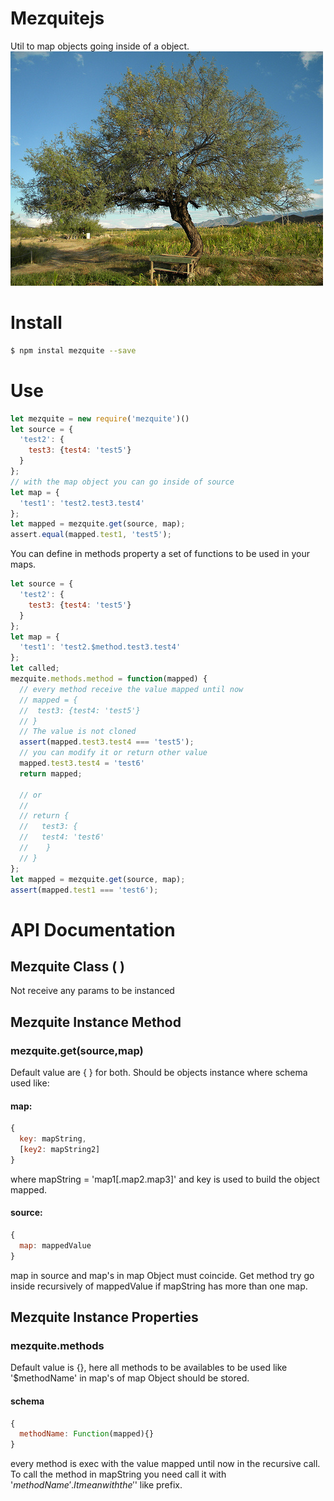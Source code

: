 # Mezquitejs
Util to map objects going inside of a object.
![MezquiteLogo](mezquite.jpg)

# Install

```bash
$ npm instal mezquite --save
```
# Use

```js
let mezquite = new require('mezquite')()
let source = {
  'test2': {
    test3: {test4: 'test5'}
  }
};
// with the map object you can go inside of source
let map = {
  'test1': 'test2.test3.test4'
};
let mapped = mezquite.get(source, map);
assert.equal(mapped.test1, 'test5');

```

You can define in methods property a set of functions to be used in your maps.

```js
let source = {
  'test2': {
    test3: {test4: 'test5'}
  }
};
let map = {
  'test1': 'test2.$method.test3.test4'
};
let called;
mezquite.methods.method = function(mapped) {
  // every method receive the value mapped until now
  // mapped = {
  //  test3: {test4: 'test5'}
  // }
  // The value is not cloned
  assert(mapped.test3.test4 === 'test5');
  // you can modify it or return other value
  mapped.test3.test4 = 'test6'
  return mapped;

  // or
  //
  // return {
  //   test3: {
  //   test4: 'test6'
  //    }
  // }
};
let mapped = mezquite.get(source, map);
assert(mapped.test1 === 'test6');

```

# API Documentation

## Mezquite Class ( )

Not receive any params to be instanced

## Mezquite Instance Method

### mezquite.get(source,map)

Default value are { } for both. Should be objects instance where schema used like:
#### map:

```js
{
  key: mapString,
  [key2: mapString2]
}

```
where mapString = 'map1[.map2.map3]'
and key is used to build the object mapped.
#### source:
```js
{
  map: mappedValue
}
```
map in source and map's in map Object must coincide.
Get method try go inside recursively of mappedValue if mapString has more than one map.


## Mezquite Instance Properties

### mezquite.methods

Default value is {}, here all methods to be availables to be used like '$methodName' in map's of map Object should be stored.

#### schema

```js
{
  methodName: Function(mapped){}
}
```

every method is exec with the value mapped until now in the recursive call.
To call the method in mapString you need call it with '$methodName'. It mean with the '$' like prefix. 
